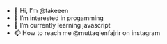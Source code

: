- 👋 Hi, I’m @takeeen
- 👀 I’m interested in progamming
- 🌱 I’m currently learning javascript
- 📫 How to reach me @muttaqienfajrir on instagram

<!---
takeeen/takeeen is a ✨ special ✨ repository because its `README.md` (this file) appears on your GitHub profile.
You can click the Preview link to take a look at your changes.
--->
